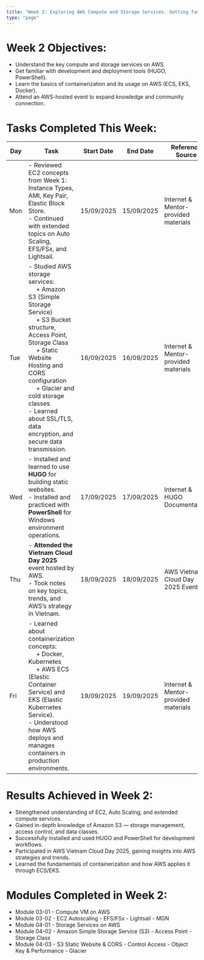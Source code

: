 ```yaml
---
title: "Week 2: Exploring AWS Compute and Storage Services. Getting familiar with HUGO and related development tools"
type: "page"
---
```


# Week 2 Objectives:

* Understand the key compute and storage services on AWS.
* Get familiar with development and deployment tools (HUGO, PowerShell).
* Learn the basics of containerization and its usage on AWS (ECS, EKS, Docker).
* Attend an AWS-hosted event to expand knowledge and community connection.

# Tasks Completed This Week:

| Day | Task                                                                                                                                                                                                                                                                                                                                | Start Date | End Date   | Reference Source                     |
|-----|-------------------------------------------------------------------------------------------------------------------------------------------------------------------------------------------------------------------------------------------------------------------------------------------------------------------------------------|------------|------------|--------------------------------------|
| Mon | - Reviewed EC2 concepts from Week 1: Instance Types, AMI, Key Pair, Elastic Block Store. <br> - Continued with extended topics on Auto Scaling, EFS/FSx, and Lightsail.                                                                                                                                                             | 15/09/2025 | 15/09/2025 | Internet & Mentor-provided materials |
| Tue | - Studied AWS storage services: <br>&emsp; + Amazon S3 (Simple Storage Service) <br>&emsp; + S3 Bucket structure, Access Point, Storage Class <br>&emsp; + Static Website Hosting and CORS configuration <br>&emsp; + Glacier and cold storage classes <br> - Learned about SSL/TLS, data encryption, and secure data transmission. | 16/09/2025 | 16/09/2025 | Internet & Mentor-provided materials |
| Wed | - Installed and learned to use **HUGO** for building static websites. <br> - Installed and practiced with **PowerShell** for Windows environment operations.                                                                                                                                                                        | 17/09/2025 | 17/09/2025 | Internet & HUGO Documentation        |
| Thu | - **Attended the Vietnam Cloud Day 2025** event hosted by AWS. <br> - Took notes on key topics, trends, and AWS’s strategy in Vietnam.                                                                                                                                                                                              | 18/09/2025 | 18/09/2025 | AWS Vietnam Cloud Day 2025 Event     |
| Fri | - Learned about containerization concepts: <br>&emsp; + Docker, Kubernetes <br>&emsp; + AWS ECS (Elastic Container Service) and EKS (Elastic Kubernetes Service). <br> - Understood how AWS deploys and manages containers in production environments.                                                                              | 19/09/2025 | 19/09/2025 | Internet & Mentor-provided materials |

# Results Achieved in Week 2:

* Strengthened understanding of EC2, Auto Scaling, and extended compute services.
* Gained in-depth knowledge of Amazon S3 — storage management, access control, and data classes.
* Successfully installed and used HUGO and PowerShell for development workflows.
* Participated in AWS Vietnam Cloud Day 2025, gaining insights into AWS strategies and trends.
* Learned the fundamentals of containerization and how AWS applies it through ECS/EKS.

# Modules Completed in Week 2:

- Module 03-01 - Compute VM on AWS
- Module 03-02 - EC2 Autoscaling - EFS/FSx - Lightsail - MGN
- Module 04-01 - Storage Services on AWS
- Module 04-02 - Amazon Simple Storage Service (S3) - Access Point - Storage Class
- Module 04-03 - S3 Static Website & CORS - Control Access - Object Key & Performance - Glacier
